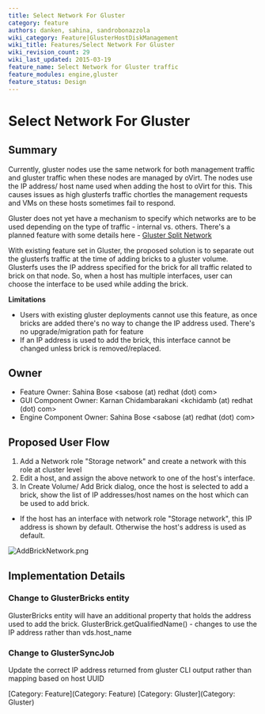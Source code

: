 ```yaml
---
title: Select Network For Gluster
category: feature
authors: danken, sahina, sandrobonazzola
wiki_category: Feature|GlusterHostDiskManagement
wiki_title: Features/Select Network For Gluster
wiki_revision_count: 29
wiki_last_updated: 2015-03-19
feature_name: Select Network for Gluster traffic
feature_modules: engine,gluster
feature_status: Design
---
```


# Select Network For Gluster

## Summary

Currently, gluster nodes use the same network for both management traffic and gluster traffic when these nodes are managed by oVirt. The nodes use the IP address/ host name used when adding the host to oVirt for this. This causes issues as high glusterfs traffic chortles the management requests and VMs on these hosts sometimes fail to respond.

Gluster does not yet have a mechanism to specify which networks are to be used depending on the type of traffic - internal vs. others. There's a planned feature with some details here - [Gluster Split Network](http://www.gluster.org/community/documentation/index.php/Features/SplitNetwork)

With existing feature set in Gluster, the proposed solution is to separate out the glusterfs traffic at the time of adding bricks to a gluster volume. Glusterfs uses the IP address specified for the brick for all traffic related to brick on that node. So, when a host has multiple interfaces, user can choose the interface to be used while adding the brick.

**Limitations**

*   Users with existing gluster deployments cannot use this feature, as once bricks are added there's no way to change the IP address used. There's no upgrade/migration path for feature
*   If an IP address is used to add the brick, this interface cannot be changed unless brick is removed/replaced.

## Owner

*   Feature Owner: Sahina Bose <sabose (at) redhat (dot) com>
*   GUI Component Owner: Karnan Chidambarakani <kchidamb (at) redhat (dot) com>
*   Engine Component Owner: Sahina Bose <sabose (at) redhat (dot) com>

## Proposed User Flow

1.  Add a Network role "Storage network" and create a network with this role at cluster level
2.  Edit a host, and assign the above network to one of the host's interface.
3.  In Create Volume/ Add Brick dialog, once the host is selected to add a brick, show the list of IP addresses/host names on the host which can be used to add brick.

*   If the host has an interface with network role "Storage network", this IP address is shown by default. Otherwise the host's address is used as default.

![](AddBrickNetwork.png "AddBrickNetwork.png")

## Implementation Details

### Change to GlusterBricks entity

GlusterBricks entity will have an additional property that holds the address used to add the brick. GlusterBrick.getQualifiedName() - changes to use the IP address rather than vds.host_name

### Change to GlusterSyncJob

Update the correct IP address returned from gluster CLI output rather than mapping based on host UUID

[Category: Feature](Category: Feature) [Category: Gluster](Category: Gluster)
